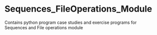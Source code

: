 # Sequences_FileOperations_Module
Contains python program case studies and exercise programs for Sequences and File operations module 
